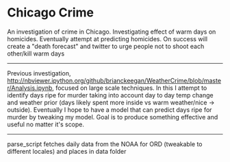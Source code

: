 # Chicago Crime
An investigation of crime in Chicago. Investigating effect of warm days on homicides. Eventually attempt at predicting homicides. On success will create a "death forecast" and twitter to urge people not to shoot each other/kill warm days
____
Previous investigation, http://nbviewer.ipython.org/github/brianckeegan/WeatherCrime/blob/master/Analysis.ipynb, focused on large scale techniques. In this I attempt to identify days ripe for murder taking into account day to day temp change and weather prior (days likely spent more inside vs warm weather/nice -> outside). Eventually I hope to have a model that can predict days ripe for murder by tweaking my model. Goal is to produce something effective and useful no matter it's scope.
_____
parse_script fetches daily data from the NOAA for ORD (tweakable to different locales) and places in data folder
